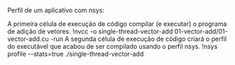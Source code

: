 Perfil de um aplicativo com nsys:

A primeira célula de execução de código compilar (e executar) o programa de adição de vetores.
            !nvcc -o single-thread-vector-add 01-vector-add/01-vector-add.cu -run
A segunda célula de execução de código criará o perfil do executável que acabou de ser compilado usando o perfil nsys.
            !nsys profile --stats=true ./single-thread-vector-add
      
